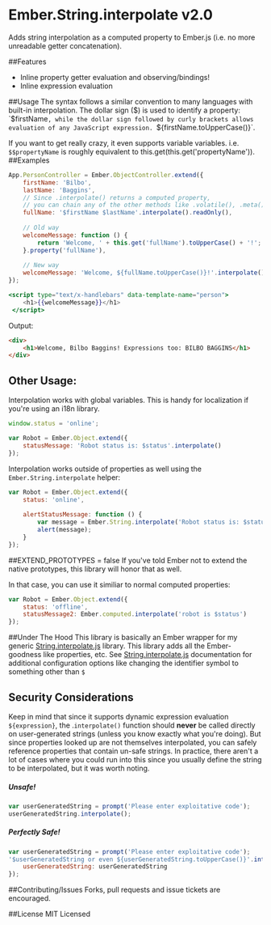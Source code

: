 Ember.String.interpolate v2.0
=================

Adds string interpolation as a computed property to Ember.js (i.e. no more unreadable getter concatenation).

##Features
* Inline property getter evaluation and observing/bindings!
* Inline expression evaluation

##Usage
The syntax follows a similar convention to many languages with built-in interpolation. The dollar sign ($) is used to identify a property: `$firstName`, while the dollar sign followed by curly brackets allows evaluation of any JavaScript expression. `${firstName.toUpperCase()}`.

If you want to get really crazy, it even supports variable variables. i.e. `$$propertyName` is roughly equivalent to this.get(this.get('propertyName')).
##Examples
```javascript
App.PersonController = Ember.ObjectController.extend({
    firstName: 'Bilbo',
    lastName: 'Baggins',
    // Since .interpolate() returns a computed property,
    // you can chain any of the other methods like .volatile(), .meta(), etc
    fullName: '$firstName $lastName'.interpolate().readOnly(),
    
    // Old way
    welcomeMessage: function () {
        return 'Welcome, ' + this.get('fullName').toUpperCase() + '!';
    }.property('fullName'),
    
    // New way
    welcomeMessage: 'Welcome, ${fullName.toUpperCase()}!'.interpolate()
});
```

```handlebars
<script type="text/x-handlebars" data-template-name="person">
    <h1>{{welcomeMessage}}</h1>
 </script>
```

Output:

```html
<div>
    <h1>Welcome, Bilbo Baggins! Expressions too: BILBO BAGGINS</h1>
</div>
```

## Other Usage:
Interpolation works with global variables. This is handy for localization if you're using an i18n library.

```javascript
window.status = 'online';

var Robot = Ember.Object.extend({
    statusMessage: 'Robot status is: $status'.interpolate()
});
```

Interpolation works outside of properties as well using the `Ember.String.interpolate` helper:

```javascript
var Robot = Ember.Object.extend({
    status: 'online',
    
    alertStatusMessage: function () {
    	var message = Ember.String.interpolate('Robot status is: $status', this);
        alert(message);
    }
});

```

##EXTEND_PROTOTYPES = false
If you've told Ember not to extend the native prototypes, this library will honor that as well.

In that case, you can use it similiar to normal computed properties:

```javascript
var Robot = Ember.Object.extend({
    status: 'offline',
    statusMessage2: Ember.computed.interpolate('robot is $status')
});
```

##Under The Hood
This library is basically an Ember wrapper for my generic [String.interpolate.js](https://github.com/jayphelps/string.interpolate.js) library. This library adds all the Ember-goodness like properties, etc.
See [String.interpolate.js](https://github.com/jayphelps/string.interpolate.js) documentation for additional configuration options like changing the identifier symbol to something other than `$`

## Security Considerations
Keep in mind that since it supports dynamic expression evaluation `${expression}`, the .`interpolate()` function should **never** be called directly on user-generated strings (unless you know exactly what you're doing). But since properties looked up are not themselves interpolated, you can safely reference properties that contain un-safe strings. In practice, there aren't a lot of cases where you could run into this since you usually define the string to be interpolated, but it was worth noting.

##### Unsafe!
```javascript
var userGeneratedString = prompt('Please enter exploitative code');
userGeneratedString.interpolate();
```
##### Perfectly Safe!
```javascript
var userGeneratedString = prompt('Please enter exploitative code');
'$userGeneratedString or even ${userGeneratedString.toUpperCase()}'.interpolate({
    userGeneratedString: userGeneratedString
});
```

##Contributing/Issues
Forks, pull requests and issue tickets are encouraged.

##License
MIT Licensed
